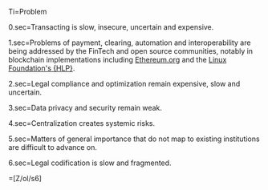 Ti=Problem

0.sec=Transacting is slow, insecure, uncertain and expensive.

1.sec=Problems of payment, clearing, automation and interoperability are being addressed by the FinTech and open source communities, notably in blockchain implementations including <a href="https://ethereum.org/">Ethereum.org</a> and the <a href="http://hyperledger.org">Linux Foundation's {HLP}</a>.

2.sec=Legal compliance and optimization remain expensive, slow and uncertain.

3.sec=Data privacy and security remain weak.

4.sec=Centralization creates systemic risks.

5.sec=Matters of general importance that do not map to existing institutions are difficult to advance on.  

6.sec=Legal codification is slow and fragmented.

=[Z/ol/s6]